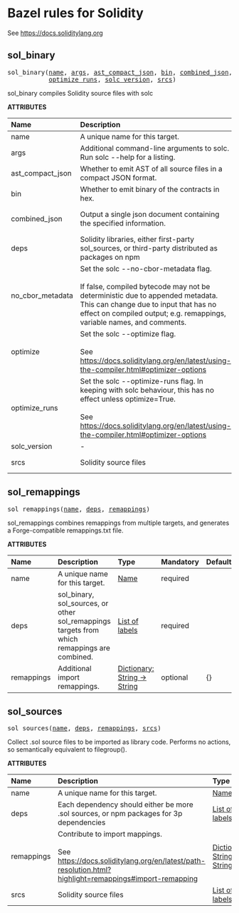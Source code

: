 <!-- Generated with Stardoc: http://skydoc.bazel.build -->

# Bazel rules for Solidity

See <https://docs.soliditylang.org>


<a id="sol_binary"></a>

## sol_binary

<pre>
sol_binary(<a href="#sol_binary-name">name</a>, <a href="#sol_binary-args">args</a>, <a href="#sol_binary-ast_compact_json">ast_compact_json</a>, <a href="#sol_binary-bin">bin</a>, <a href="#sol_binary-combined_json">combined_json</a>, <a href="#sol_binary-deps">deps</a>, <a href="#sol_binary-no_cbor_metadata">no_cbor_metadata</a>, <a href="#sol_binary-optimize">optimize</a>,
           <a href="#sol_binary-optimize_runs">optimize_runs</a>, <a href="#sol_binary-solc_version">solc_version</a>, <a href="#sol_binary-srcs">srcs</a>)
</pre>

sol_binary compiles Solidity source files with solc

**ATTRIBUTES**


| Name  | Description | Type | Mandatory | Default |
| :------------- | :------------- | :------------- | :------------- | :------------- |
| <a id="sol_binary-name"></a>name |  A unique name for this target.   | <a href="https://bazel.build/concepts/labels#target-names">Name</a> | required |  |
| <a id="sol_binary-args"></a>args |  Additional command-line arguments to solc. Run solc --help for a listing.   | List of strings | optional | [] |
| <a id="sol_binary-ast_compact_json"></a>ast_compact_json |  Whether to emit AST of all source files in a compact JSON format.   | Boolean | optional | False |
| <a id="sol_binary-bin"></a>bin |  Whether to emit binary of the contracts in hex.   | Boolean | optional | False |
| <a id="sol_binary-combined_json"></a>combined_json |  Output a single json document containing the specified information.   | List of strings | optional | ["abi", "bin", "hashes"] |
| <a id="sol_binary-deps"></a>deps |  Solidity libraries, either first-party sol_sources, or third-party distributed as packages on npm   | <a href="https://bazel.build/concepts/labels">List of labels</a> | optional | [] |
| <a id="sol_binary-no_cbor_metadata"></a>no_cbor_metadata |  Set the solc --no-cbor-metadata flag.<br><br>If false, compiled bytecode may not be deterministic due to appended metadata. This can change due to input that has no effect on compiled output; e.g. remappings, variable names, and comments.   | Boolean | optional | True |
| <a id="sol_binary-optimize"></a>optimize |  Set the solc --optimize flag.<br><br>        See https://docs.soliditylang.org/en/latest/using-the-compiler.html#optimizer-options   | Boolean | optional | False |
| <a id="sol_binary-optimize_runs"></a>optimize_runs |  Set the solc --optimize-runs flag. In keeping with solc behaviour, this has no effect unless optimize=True.<br><br>        See https://docs.soliditylang.org/en/latest/using-the-compiler.html#optimizer-options   | Integer | optional | 200 |
| <a id="sol_binary-solc_version"></a>solc_version |  -   | String | optional | "" |
| <a id="sol_binary-srcs"></a>srcs |  Solidity source files   | <a href="https://bazel.build/concepts/labels">List of labels</a> | required |  |


<a id="sol_remappings"></a>

## sol_remappings

<pre>
sol_remappings(<a href="#sol_remappings-name">name</a>, <a href="#sol_remappings-deps">deps</a>, <a href="#sol_remappings-remappings">remappings</a>)
</pre>

sol_remappings combines remappings from multiple targets, and generates a Forge-compatible remappings.txt file.

**ATTRIBUTES**


| Name  | Description | Type | Mandatory | Default |
| :------------- | :------------- | :------------- | :------------- | :------------- |
| <a id="sol_remappings-name"></a>name |  A unique name for this target.   | <a href="https://bazel.build/concepts/labels#target-names">Name</a> | required |  |
| <a id="sol_remappings-deps"></a>deps |  sol_binary, sol_sources, or other sol_remappings targets from which remappings are combined.   | <a href="https://bazel.build/concepts/labels">List of labels</a> | required |  |
| <a id="sol_remappings-remappings"></a>remappings |  Additional import remappings.   | <a href="https://bazel.build/rules/lib/dict">Dictionary: String -> String</a> | optional | {} |


<a id="sol_sources"></a>

## sol_sources

<pre>
sol_sources(<a href="#sol_sources-name">name</a>, <a href="#sol_sources-deps">deps</a>, <a href="#sol_sources-remappings">remappings</a>, <a href="#sol_sources-srcs">srcs</a>)
</pre>

Collect .sol source files to be imported as library code.
    Performs no actions, so semantically equivalent to filegroup().
    

**ATTRIBUTES**


| Name  | Description | Type | Mandatory | Default |
| :------------- | :------------- | :------------- | :------------- | :------------- |
| <a id="sol_sources-name"></a>name |  A unique name for this target.   | <a href="https://bazel.build/concepts/labels#target-names">Name</a> | required |  |
| <a id="sol_sources-deps"></a>deps |  Each dependency should either be more .sol sources, or npm packages for 3p dependencies   | <a href="https://bazel.build/concepts/labels">List of labels</a> | optional | [] |
| <a id="sol_sources-remappings"></a>remappings |  Contribute to import mappings.<br><br>        See https://docs.soliditylang.org/en/latest/path-resolution.html?highlight=remappings#import-remapping   | <a href="https://bazel.build/rules/lib/dict">Dictionary: String -> String</a> | optional | {} |
| <a id="sol_sources-srcs"></a>srcs |  Solidity source files   | <a href="https://bazel.build/concepts/labels">List of labels</a> | optional | [] |


